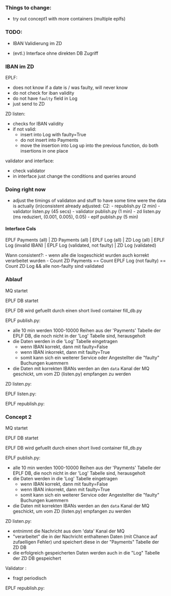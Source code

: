 ### Things to change:

- try out concept1 with more containers (multiple eplfs)


### TODO:

- IBAN Validierung im ZD

- (evtl.) Interface ohne direkten DB Zugriff

### IBAN im ZD

EPLF:
- does not know if a date is / was faulty, will never know
- do not check for iban validity
- do not have `faulty` field in Log
- just send to ZD

ZD listen:
- checks for IBAN validity
- if not valid:
	- insert into Log with faulty=True
	- do not insert into Payments
	- move the insertion into Log up into the previous function, do both insertions in one place

validator and interface:
- check validator
- in interface just change the conditions and queries around



### Doing right now

- adjust the timings of validaton and stuff to have some time were the data is actually (in)consistent
already adjusted:
	C2:
		- republish.py (2 min)
		- validator listen.py (45 secs)
		- validator publish.py (1 min)
		- zd listen.py (ms reduziert, (0.001, 0.005), 0.05)
		- eplf publish.py (5 min)




#### Interface Cols

EPLF Payments (all)  |  ZD Payments (all)  |  EPLF Log (all)  |   ZD Log (all)  |  EPLF Log (invalid IBAN)  |   EPLF Log (validated, not faulty)  | ZD Log (validated)

Wann consistent?:
	- wenn alle die losgeschickt wurden auch korrekt verarbeitet wurden
	- Count ZD Payments == Count EPLF Log (not faulty) == Count ZD Log    &&     alle non-faulty sind validated



### Ablauf

MQ startet

EPLF DB startet

EPLF DB wird gefuellt durch einen short lived container fill_db.py


EPLF publish.py:

- alle 10 min werden 1000-10000 Reihen aus der 'Payments' Tabelle der EPLF DB, die noch nicht in der 'Log' Tabelle sind, herausgeholt
- die Daten werden in die 'Log' Tabelle eingetragen
	- wenn IBAN korrekt, dann mit faulty=False
	- wenn IBAN inkorrekt, dann mit faulty=True
	- somit kann sich ein weiterer Service oder Angestellter die "faulty" Buchungen kuemmern
- die Daten mit korrekten IBANs werden an den `data` Kanal der MQ geschickt, um vom ZD (listen.py) empfangen zu werden


ZD listen.py:



EPLF listen.py:



EPLF republish.py:



### Concept 2

MQ startet

EPLF DB startet

EPLF DB wird gefuellt durch einen short lived container fill_db.py


EPLF publish.py:

- alle 10 min werden 1000-10000 Reihen aus der 'Payments' Tabelle der EPLF DB, die noch nicht in der 'Log' Tabelle sind, herausgeholt
- die Daten werden in die 'Log' Tabelle eingetragen
	- wenn IBAN korrekt, dann mit faulty=False
	- wenn IBAN inkorrekt, dann mit faulty=True
	- somit kann sich ein weiterer Service oder Angestellter die "faulty" Buchungen kuemmern
- die Daten mit korrekten IBANs werden an den `data` Kanal der MQ geschickt, um vom ZD (listen.py) empfangen zu werden



ZD listen.py:

- entnimmt die Nachricht aus dem 'data' Kanal der MQ
- "verarbeitet" die in der Nachricht enthaltenen Daten (mit Chance auf zufaelligen Fehler) und speichert diese in der "Payments" Tabelle der ZD DB
- die erfolgreich gespeicherten Daten werden auch in die "Log" Tabelle der ZD DB gespeichert





Validator :

- fragt periodisch



EPLF republish.py: